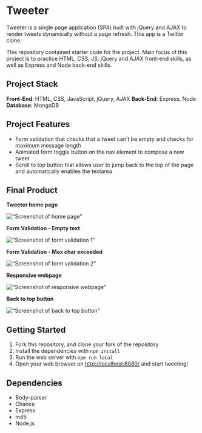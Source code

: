 # Tweeter

Tweeter is a single page application (SPA) built with jQuery and AJAX to render tweets dynamically without a page refresh. This app is a Twitter clone.

This repository contained starter code for the project. Main focus of this project is to practice HTML, CSS, JS, jQuery and AJAX front-end skills, as well as Express and Node back-end skills.

## Project Stack

**Front-End**: HTML, CSS, JavaScript, jQuery, AJAX
**Back-End**: Express, Node
**Database**: MongoDB

## Project Features

- Form validation that checks that a tweet can't be empty and checks for maximum message length
- Animated form toggle button on the nav element to compose a new tweet
- Scroll to top button that allows user to jump back to the top of the page and automatically enables the textarea

## Final Product

**Tweeter home page**

!["Screenshot of home page"](https://github.com/angel-sinn/tweeter/blob/master/docs/homepage.png)

**Form Validation - Empty text**

!["Screenshot of form validation 1"](https://github.com/angel-sinn/tweeter/blob/master/docs/form_validation_1.png)

**Form Validation - Max char exceeded**

!["Screenshot of form validation 2"](https://github.com/angel-sinn/tweeter/blob/master/docs/form_validation_2.png)

**Responsive webpage**

!["Screenshot of responsive webpage"](https://github.com/angel-sinn/tweeter/blob/master/docs/responsive_page.png)

**Back to top button**

!["Screenshot of back to top button"](https://github.com/angel-sinn/tweeter/blob/master/docs/back_to_top_button.png)

## Getting Started

1. Fork this repository, and clone your fork of the repository
2. Install the dependencies with `npm install`
3. Run the web server with `npm run local`
4. Open your web browser on <http://localhost:8080/> and start tweeting!

## Dependencies

- Body-parser
- Chance
- Express
- md5
- Node.js
